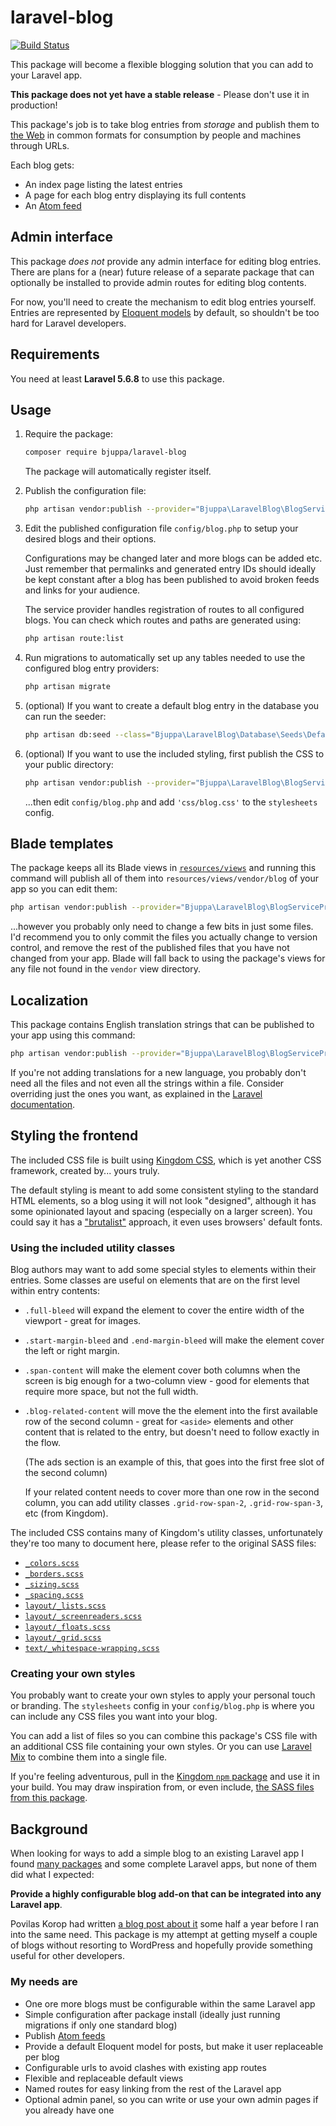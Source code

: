 # laravel-blog

[![Build Status](https://travis-ci.org/bjuppa/laravel-blog.svg?branch=master)](https://travis-ci.org/bjuppa/laravel-blog)

This package will become a flexible blogging solution that you can add to your Laravel app.

**This package does not yet have a stable release** - Please don't use it in production!

This package's job is to take blog entries from *storage* and publish them to
[the Web](https://en.wikipedia.org/wiki/World_Wide_Web)
in common formats for consumption by people and machines through URLs.

Each blog gets:

- An index page listing the latest entries
- A page for each blog entry displaying its full contents
- An [Atom feed](https://en.wikipedia.org/wiki/Atom_(standard))

## Admin interface

This package *does not* provide any admin interface for editing blog entries.
There are plans for a (near) future release of a separate package
that can optionally be installed to provide admin routes for editing blog contents.

For now, you'll need to create the mechanism to edit blog entries yourself.
Entries are represented by [Eloquent models](https://laravel.com/docs/eloquent) by default,
so shouldn't be too hard for Laravel developers.

## Requirements

You need at least **Laravel 5.6.8** to use this package.

## Usage

1. Require the package:

    ```bash
    composer require bjuppa/laravel-blog
    ```

    The package will automatically register itself.

2. Publish the configuration file:

    ```bash
    php artisan vendor:publish --provider="Bjuppa\LaravelBlog\BlogServiceProvider" --tag="blog-config"
    ```

3. Edit the published configuration file `config/blog.php` to setup your desired blogs and their options.

    Configurations may be changed later and more blogs can be added etc.
    Just remember that permalinks and generated entry IDs should ideally be kept constant
    after a blog has been published to avoid broken feeds and links for your audience.

    The service provider handles registration of routes to all configured blogs.
    You can check which routes and paths are generated using:

    ```bash
    php artisan route:list
    ```

4. Run migrations to automatically set up any tables needed to use the configured blog entry providers:

    ```bash
    php artisan migrate
    ```

5. (optional) If you want to create a default blog entry in the database you can run the seeder:

    ```bash
    php artisan db:seed --class="Bjuppa\LaravelBlog\Database\Seeds\DefaultBlogEntrySeeder"
    ```

6. (optional) If you want to use the included styling, first publish the CSS to your public directory:

    ```bash
    php artisan vendor:publish --provider="Bjuppa\LaravelBlog\BlogServiceProvider" --tag="blog-styling"
    ```

    ...then edit `config/blog.php` and add `'css/blog.css'` to the `stylesheets` config.

## Blade templates

The package keeps all its Blade views in [`resources/views`](https://github.com/bjuppa/laravel-blog/tree/master/resources/views)
and running this command will publish all of them into `resources/views/vendor/blog` of your app so you can edit them:

```bash
php artisan vendor:publish --provider="Bjuppa\LaravelBlog\BlogServiceProvider" --tag="blog-views"
```

...however you probably only need to change a few bits in just some files.
I'd recommend you to only commit the files you actually change to version control,
and remove the rest of the published files that you have not changed from your app.
Blade will fall back to using the package's views for any file not found in the `vendor` view directory.

## Localization

This package contains English translation strings that can be published to your app using this command:

```bash
php artisan vendor:publish --provider="Bjuppa\LaravelBlog\BlogServiceProvider" --tag="blog-translations"
```

If you're not adding translations for a new language,
you probably don't need all the files and not even all the strings within a file.
Consider overriding just the ones you want, as explained in the
[Laravel documentation](https://laravel.com/docs/localization#overriding-package-language-files).

## Styling the frontend

The included CSS file is built using [Kingdom CSS](https://bjuppa.github.io/kingdom/),
which is yet another CSS framework, created by... yours truly.

The default styling is meant to add some consistent styling to the standard HTML elements,
so a blog using it will not look "designed", although it has some opinionated layout and spacing
(especially on a larger screen).
You could say it has a ["brutalist"](https://brutalist-web.design) approach,
it even uses browsers' default fonts.

### Using the included utility classes

Blog authors may want to add some special styles to elements within their entries.
Some classes are useful on elements that are on the first level within entry contents:

- `.full-bleed` will expand the element to cover the entire width of the viewport - great for images.
- `.start-margin-bleed` and `.end-margin-bleed` will make the element cover the left or right margin.
- `.span-content` will make the element cover both columns when the screen is big enough for a two-column view -
  good for elements that require more space, but not the full width.
- `.blog-related-content` will move the the element into the first available row of the second column -
  great for `<aside>` elements and other content that is related to the entry,
  but doesn't need to follow exactly in the flow.

  (The ads section is an example of this, that goes into the first free slot of the second column)

  If your related content needs to cover more than one row in the second column,
  you can add utility classes `.grid-row-span-2`, `.grid-row-span-3`, etc (from Kingdom).

The included CSS contains many of Kingdom's utility classes, unfortunately they're too many to document here,
please refer to the original SASS files:

- [`_colors.scss`](https://github.com/bjuppa/kingdom/blob/master/src/utilities/_colors.scss)
- [`_borders.scss`](https://github.com/bjuppa/kingdom/blob/master/src/utilities/_borders.scss)
- [`_sizing.scss`](https://github.com/bjuppa/kingdom/blob/master/src/utilities/_sizing.scss)
- [`_spacing.scss`](https://github.com/bjuppa/kingdom/blob/master/src/utilities/_spacing.scss)
- [`layout/_lists.scss`](https://github.com/bjuppa/kingdom/blob/master/src/utilities/layout/_lists.scss)
- [`layout/_screenreaders.scss`](https://github.com/bjuppa/kingdom/blob/master/src/utilities/layout/_screenreaders.scss)
- [`layout/_floats.scss`](https://github.com/bjuppa/kingdom/blob/master/src/utilities/layout/_floats.scss)
- [`layout/_grid.scss`](https://github.com/bjuppa/kingdom/blob/master/src/utilities/layout/_grid.scss)
- [`text/_whitespace-wrapping.scss`](https://github.com/bjuppa/kingdom/blob/master/src/utilities/text/_whitespace-wrapping.scss)

### Creating your own styles

You probably want to create your own styles to apply your personal touch or branding.
The `stylesheets` config in your `config/blog.php` is where you can include any CSS files you want into your blog.

You can add a list of files so you can combine this package's CSS file with an additional
CSS file containing your own styles.
Or you can use [Laravel Mix](https://laravel.com/docs/mix) to combine them into a single file.

If you're feeling adventurous, pull in the [Kingdom `npm` package](https://www.npmjs.com/package/kingdom-css)
and use it in your build.
You may draw inspiration from, or even include, [the SASS files from this package](https://github.com/bjuppa/laravel-blog/tree/master/resources/sass).

## Background

When looking for ways to add a simple blog to an existing Laravel app I found
[many packages](https://packagist.org/?q=laravel%20blog)
and some complete Laravel apps, but none of them did what I expected:

**Provide a highly configurable blog add-on that can be integrated into any Laravel app**.

Povilas Korop had written
[a blog post about it](https://quickadminpanel.com/blog/blog-packages-for-laravel-nothing-to-choose-from/)
some half a year before I ran into the same need.
This package is my attempt at getting myself a couple of blogs without resorting to WordPress
and hopefully provide something useful for other developers.

### My needs are

- One ore more blogs must be configurable within the same Laravel app
- Simple configuration after package install (ideally just running migrations if only one standard blog)
- Publish [Atom feeds](https://en.wikipedia.org/wiki/Atom_(standard))
- Provide a default Eloquent model for posts, but make it user replaceable per blog
- Configurable urls to avoid clashes with existing app routes
- Flexible and replaceable default views
- Named routes for easy linking from the rest of the Laravel app
- Optional admin panel, so you can write or use your own admin pages if you already have one
